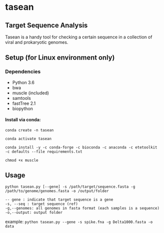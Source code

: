 # tasean
## Target Sequence Analysis
Tasean is a handy tool for checking a certain sequence in a collection of viral and prokaryotic genomes. 
## Setup (for Linux environment only)
### Dependencies
- Python 3.6
- bwa
- muscle (included)
- samtools
- fastTree 2.1
- biopython
#### Install via conda:
`conda create -n tasean`

`conda activate tasean`

`conda install -y -c conda-forge -c bioconda -c anaconda -c etetoolkit -c defaults --file requirements.txt`

`chmod +x muscle`
## Usage
`python tasean.py [--gene] -s /path/target/sequence.fasta -g /path/to/genome/genomes.fasta -o /output/folder`

 	-- gene : indicate that target sequence is a gene
 	-s, --seq : target sequence (ref)
 	-g,--genomes: all genomes in fasta format (each samples is a sequence)
 	-o,--output: output folder 
example:
 `python tasean.py --gene -s spike.fna -g Delta1000.fasta -o data`
